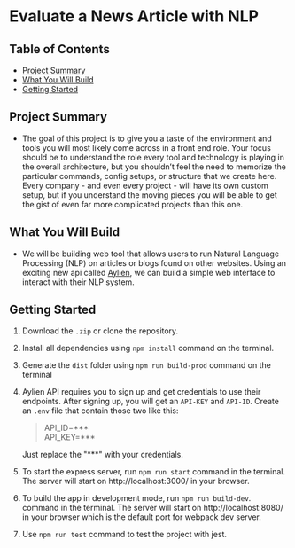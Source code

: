 # Evaluate a News Article with NLP

## Table of Contents
* [Project Summary](#project-summary)
* [What You Will Build](#what-you-will-build)
* [Getting Started](#getting-started)

## Project Summary
* The goal of this project is to give you a taste of the environment and tools you will most likely come across in a front end role. Your focus should be to understand the role every tool and technology is playing in the overall architecture, but you shouldn’t feel the need to memorize the particular commands, config setups, or structure that we create here. Every company - and even every project - will have its own custom setup, but if you understand the moving pieces you will be able to get the gist of even far more complicated projects than this one.


## What You Will Build
* We will be building web tool that allows users to run Natural Language Processing (NLP) on articles or blogs found on other websites. Using an exciting new api called [Aylien](https://aylien.com/), we can build a simple web interface to interact with their NLP system.

## Getting Started

1. Download the `.zip` or clone the repository.
2. Install all dependencies using `npm install` command on the terminal.
3. Generate the `dist` folder using `npm run build-prod` command on the terminal
4. Aylien API requires you to sign up and get credentials to use their endpoints. After signing up, you will get an `API-KEY` and `API-ID`. Create an `.env` file that contain those two like this: 
    > API_ID=***  
    API_KEY=***

    Just replace the "***" with your credentials.
5. To start the express server, run `npm run start` command in the terminal. The server will start on http://localhost:3000/ in your browser.
6. To build the app in development mode, run `npm run build-dev`. command in the terminal. The server will start on http://localhost:8080/ in your browser which is the default port for webpack dev server.
7. Use `npm run test` command to test the project with jest.